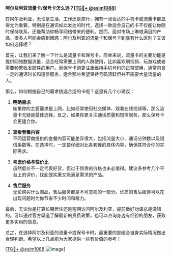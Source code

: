 **阿尔及利亚流量卡/保号卡怎么选？[[TG💪+ @esim1088](https://t.me/s/esim1088)]**

在阿尔及利亚，无论是生活、工作还是旅行，拥有一张合适的手机卡或流量卡都显得尤为重要。特别是在通讯如此发达的时代，选择一款适合自己的卡不仅能让你随时保持联系，还能帮助你畅享网络带来的便利。然而，面对市场上琳琅满目的产品，很多人可能会感到困惑：阿尔及利亚的流量卡和保号卡到底有什么区别？又该如何选择呢？

首先，让我们来了解一下什么是流量卡和保号卡。简单来说，流量卡的主要功能是提供网络数据流量，适合经常需要上网的人群使用，比如喜欢刷视频、玩游戏或者需要频繁收发邮件的用户。而保号卡则更注重维持手机号码的正常使用，通常包含一定的通话时长和短信服务，适合那些希望保持号码活跃但并不需要大量流量的人。

那么，如何根据自己的需求挑选合适的卡呢？这里有几个小建议：

1. **明确需求**  
   如果你的主要需求是上网，比如经常使用社交媒体、观看在线视频等，那么流量卡无疑是最佳选择。反之，如果你更关注通话质量和短信服务，那么保号卡会更适合你。

2. **查看套餐内容**  
   不同运营商提供的套餐内容可能差异很大，包括流量大小、通话分钟数以及短信条数等。在选择时，一定要仔细对比各套餐的具体内容，确保其符合你的实际需求。

3. **考虑价格与性价比**  
   虽然低价不一定代表好货，但过于昂贵的价格也未必值得。建议多参考几个平台上的评价，找到既实惠又能满足需求的产品。

4. **售后服务**  
   无论购买什么商品，售后服务都是不可忽视的一部分。优质的售后服务可以在出现问题时为你节省不少时间和精力。

最后，无论你是打算长期居住还是短期访问阿尔及利亚，提前做好功课总是没错的。可以通过官方渠道了解最新的资费政策，也可以咨询身边有经验的朋友，获取更多实用的信息。

总之，在选择阿尔及利亚的流量卡或保号卡时，最重要的是结合自身实际情况做出合理判断。希望以上几点能为大家提供一些有价值的参考！

[[TG💪+ @esim1088](https://t.me/s/esim1088) ![Image](https://i.postimg.cc/4NQfJmqS/Snipaste-2025-05-13-00-14-12.png)]